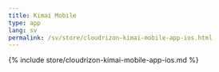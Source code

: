 ```yaml
---
title: Kimai Mobile
type: app 
lang: sv
permalink: /sv/store/cloudrizon-kimai-mobile-app-ios.html
---
```


{% include store/cloudrizon-kimai-mobile-app-ios.md %}
